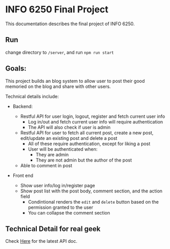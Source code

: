 # INFO 6250 Final Project

This documentation describes the final project of INFO 6250.

## Run

change directory to `/server`, and run `npm run start`

## Goals:

This project builds an blog system to allow user to post their good memoried on the blog and share with other users.

Technical details include:

- Backend:

  - Restful API for user login, logout, register and fetch current user info
    - Log in/out and fetch current user info will require authentication
    - The API will also check if user is admin
  - Restful API for user to fetch all current post, create a new post, edit/update an existing post and delete a post
    - All of these require authentication, except for liking a post
    - User will be authenticated when:
      - They are admin
      - They are not admin but the author of the post
  - Able to comment in post

- Front end
  - Show user info/log in/register page
  - Show post list with the post body, comment section, and the action field
    - Condintional renders the `edit` and `delete` button based on the permission granted to the user
    - You can collapse the comment section

## Technical Detail for real geek

Check [Here](https://documenter.getpostman.com/view/4350306/2s8YzTUMxx#4106d530-160f-49d4-8cc3-912a5c1bdbbe) for the latest API doc.

<!-- **Doc below is deprecated**


- Model (in `storage.js`):
  - sessions: `{sessionId: userId}`
    - Sessions handles all the current active session. And user `userId` to store more info than just username
  - user: `{userId: {username, postId[], commentId[], isAdmin: false}}`
    - user store all the user related info, including: username, user's post, user's comment, and if user is an admin
  - post: `{postId: {postId: userId, title, content, cover}}`
    - post object stores all the post on the website: it used the postId as the key, userId to identify the author, title and content to store the body of the post
  - commentForPost: `{postId: {commentId: content, user}}`
    - commentForPost sotres the comments for a specific post, the key is postId, the commentId is the id for the post, and content is the body of the post, userId is the author of the post
- Controller
  - Post
    - getPost: Require auth, this will fetch all the post from storage.post
    - addPost: Require auth, the process is as follows
      - Generate a random `postId`
      - Get `userId` from `sid`
      - Get post `title`, `content` from JSON body
      - Update `storage.post`
      - return the updated post
    - updatePost: Require auth and need to be the author/admin to modify the post. The process as follows:
      - Front-end send the updated post `title`, `content`
      - Update `storage.post`
      - return the updated post
    - deletePost: Require auth and need to be the author/admin to delete the post. The process as follows:
      - `delete storage.post[postId]`
- View -->
